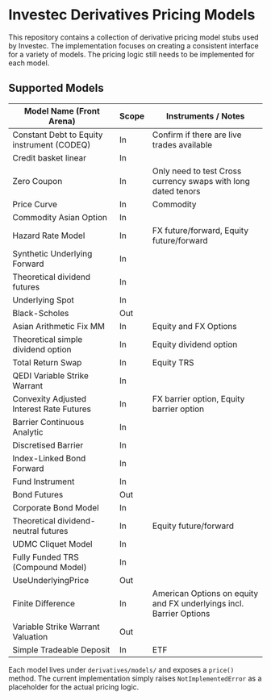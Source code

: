 # Investec Derivatives Pricing Models

This repository contains a collection of derivative pricing model stubs used by Investec.
The implementation focuses on creating a consistent interface for a variety of models.
The pricing logic still needs to be implemented for each model.

## Supported Models

| Model Name (Front Arena)                       | Scope     | Instruments / Notes                                                  |
| ---------------------------------------------- | --------- | ------------------------------------------------------------------- |
| Constant Debt to Equity instrument (CODEQ)     | In        | Confirm if there are live trades available                           |
| Credit basket linear                           | In        |                                                                     |
| Zero Coupon                                    | In        | Only need to test Cross currency swaps with long dated tenors        |
| Price Curve                                    | In        | Commodity                                                            |
| Commodity Asian Option                         | In        |                                                                     |
| Hazard Rate Model                              | In        | FX future/forward, Equity future/forward                             |
| Synthetic Underlying Forward                   | In        |                                                                     |
| Theoretical dividend futures                   | In        |                                                                     |
| Underlying Spot                                | In        |                                                                     |
| Black-Scholes                                  | Out       |                                                                     |
| Asian Arithmetic Fix MM                        | In        | Equity and FX Options                                                |
| Theoretical simple dividend option             | In        | Equity dividend option                                               |
| Total Return Swap                              | In        | Equity TRS                                                           |
| QEDI Variable Strike Warrant                   | In        |                                                                     |
| Convexity Adjusted Interest Rate Futures       | In        | FX barrier option, Equity barrier option                             |
| Barrier Continuous Analytic                    | In        |                                                                     |
| Discretised Barrier                            | In        |                                                                     |
| Index-Linked Bond Forward                      | In        |                                                                     |
| Fund Instrument                                | In        |                                                                     |
| Bond Futures                                   | Out       |                                                                     |
| Corporate Bond Model                           | In        |                                                                     |
| Theoretical dividend-neutral futures           | In        | Equity future/forward                                                |
| UDMC Cliquet Model                             | In        |                                                                     |
| Fully Funded TRS (Compound Model)              | In        |                                                                     |
| UseUnderlyingPrice                             | Out       |                                                                     |
| Finite Difference                              | In        | American Options on equity and FX underlyings incl. Barrier Options |
| Variable Strike Warrant Valuation              | Out       |                                                                     |
| Simple Tradeable Deposit                       | In        | ETF                                                                  |

Each model lives under `derivatives/models/` and exposes a `price()` method. The current
implementation simply raises `NotImplementedError` as a placeholder for the actual
pricing logic.
